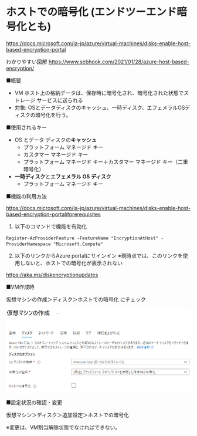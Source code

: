 # ホストでの暗号化 (エンドツーエンド暗号化とも)

https://docs.microsoft.com/ja-jp/azure/virtual-machines/disks-enable-host-based-encryption-portal


わかりやすい図解
https://www.sebhook.com/2021/01/28/azure-host-based-encryption/


■概要

- VM ホスト上の格納データは、保存時に暗号化され、暗号化された状態でストレージ サービスに送られる
- 対象: OSとデータディスクのキャッシュ、一時ディスク、エフェメラルOSディスクの暗号化を行う。

■使用されるキー

- OS とデータ ディスクの**キャッシュ**
  - プラットフォーム マネージド キー
  - カスタマー マネージド キー
  - プラットフォーム マネージド キー＋カスタマー マネージド キー（二重暗号化）
- **一時ディスク**と**エフェメラル OS ディスク**
  - プラットフォーム マネージド キー

■機能の利用方法

https://docs.microsoft.com/ja-jp/azure/virtual-machines/disks-enable-host-based-encryption-portal#prerequisites

1. 以下のコマンドで機能を有効化

```
Register-AzProviderFeature -FeatureName "EncryptionAtHost" -ProviderNamespace "Microsoft.Compute"
```

2. 以下のリンクからAzure portalにサインイン ※現時点では、このリンクを使用しないと、ホストでの暗号化が表示されない

https://aka.ms/diskencryptionupdates


■VM作成時

仮想マシンの作成＞ディスク＞ホストでの暗号化 にチェック

![](images/ss-2021-11-03-11-32-57.png)

■設定状況の確認・変更

仮想マシン＞ディスク＞追加設定＞ホストでの暗号化

※変更は、VM割当解除状態でなければできない。

